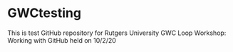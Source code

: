 # GWCtesting
This is test GitHub repository for Rutgers University GWC Loop Workshop: Working with GitHub held on 10/2/20 
